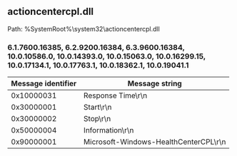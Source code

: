 ## actioncentercpl.dll

Path: %SystemRoot%\system32\actioncentercpl.dll

### 6.1.7600.16385, 6.2.9200.16384, 6.3.9600.16384, 10.0.10586.0, 10.0.14393.0, 10.0.15063.0, 10.0.16299.15, 10.0.17134.1, 10.0.17763.1, 10.0.18362.1, 10.0.19041.1

Message identifier | Message string
--- | ---
0x10000031 | Response Time\r\n
0x30000001 | Start\r\n
0x30000002 | Stop\r\n
0x50000004 | Information\r\n
0x90000001 | Microsoft-Windows-HealthCenterCPL\r\n
